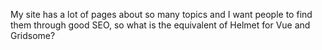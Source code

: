 My site has a lot of pages about so many topics and I want people to find them through good SEO, so what is the equivalent of Helmet for Vue and Gridsome?
